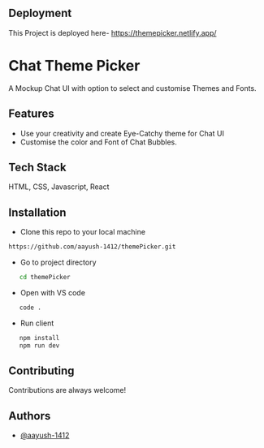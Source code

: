 
## Deployment

This Project is deployed here- 
https://themepicker.netlify.app/







# Chat Theme Picker

A Mockup Chat UI with option to select and customise Themes and Fonts.

## Features
- Use your creativity and create Eye-Catchy theme for Chat UI
- Customise the color and Font of Chat Bubbles.







## Tech Stack

HTML, CSS, Javascript, React


## Installation
- Clone this repo to your local machine
```bash
https://github.com/aayush-1412/themePicker.git
```

- Go to project directory

```bash
   cd themePicker
```

- Open with  VS code

```bash
   code .
```

- Run client

```bash
   npm install
   npm run dev
```

    
## Contributing

Contributions are always welcome!



## Authors

- [@aayush-1412](https://www.github.com/aayush-1412)


